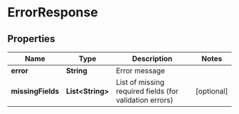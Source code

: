 

# ErrorResponse


## Properties

| Name | Type | Description | Notes |
|------------ | ------------- | ------------- | -------------|
|**error** | **String** | Error message |  |
|**missingFields** | **List&lt;String&gt;** | List of missing required fields (for validation errors) |  [optional] |



